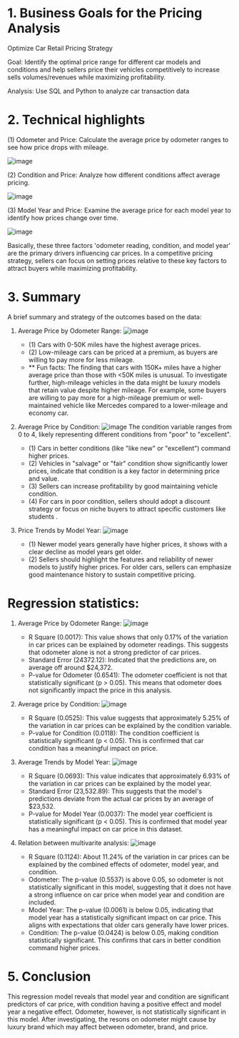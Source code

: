 
# 1.	Business Goals for the Pricing Analysis
Optimize Car Retail Pricing Strategy

Goal: Identify the optimal price range for different car models and conditions and help sellers price their vehicles competitively to increase sells volumes/revenues while maximizing profitability.

Analysis: Use SQL and Python to analyze car transaction data


# 2.	Technical highlights

(1)	Odometer and Price:
Calculate the average price by odometer ranges to see how price drops with mileage.

![image](https://github.com/user-attachments/assets/69d168d5-700c-4233-950f-756a36ba3d0e)


(2)	Condition and Price:
Analyze how different conditions affect average pricing.

![image](https://github.com/user-attachments/assets/e6243595-b881-4132-a3e5-edba6019dec7)


(3)	Model Year and Price:
Examine the average price for each model year to identify how prices change over time.

![image](https://github.com/user-attachments/assets/70ed8e80-b8cb-4476-8be1-5b6ec2f5ff78)


Basically, these three factors 'odometer reading, condition, and model year' are the primary drivers influencing car prices. In a competitive pricing strategy, sellers can focus on setting prices relative to these key factors to attract buyers while maximizing profitability.

# 3.	Summary

A brief summary and strategy of the outcomes based on the data:

1. Average Price by Odometer Range:
   ![image](https://github.com/user-attachments/assets/fd2159df-7e0d-4d3e-b6a5-b918f45b8ba7)

   - (1) Cars with 0-50K miles have the highest average prices.
   - (2) Low-mileage cars can be priced at a premium, as buyers are willing to pay more for less mileage.
   - ** Fun facts: The finding that cars with 150K+ miles have a higher average price than those with <50K miles is unusual. To investigate further, high-mileage vehicles in the data might be luxury models that retain value despite higher mileage. For example, some buyers are willing to pay more for a high-mileage premium or well-maintained vehicle like Mercedes compared to a lower-mileage and economy car.

2. Average Price by Condition:
   ![image](https://github.com/user-attachments/assets/ffa43cca-da04-40ae-ba33-1ee0cd19941c)
The condition variable ranges from 0 to 4, likely representing different conditions from "poor" to "excellent".
   - (1) Cars in better conditions (like "like new" or "excellent") command higher prices.
   - (2) Vehicles in "salvage" or "fair" condition show significantly lower prices, indicate that condition is a key factor in determining price and value.
   - (3) Sellers can increase profitability by good maintaining vehicle condition.
   - (4) For cars in poor condition, sellers should adopt a discount strategy or focus on niche buyers to attract specific customers like students .

3. Price Trends by Model Year:
   ![image](https://github.com/user-attachments/assets/752d59b8-439c-4e82-a70c-20692ba4471d)


   - (1) Newer model years generally have higher prices, it shows with a clear decline as model years get older.
   - (2) Sellers should highlight the features and reliability of newer models to justify higher prices. For older cars, sellers can emphasize good maintenance history to sustain competitive pricing.

# Regression statistics:
1. Average Price by Odometer Range:
   ![image](https://github.com/user-attachments/assets/3689a50b-d919-4fb5-af9e-86ac4a512906)
   
   - R Square (0.0017): This value shows that only 0.17% of the variation in car prices can be explained by odometer readings. This suggests that odometer alone is not a strong predictor of car prices.
   - Standard Error (24372.12): Indicated that the predictions are, on average off around $24,372.
   - P-value for Odometer (0.6541): The odometer coefficient is not that statistically significant (p > 0.05). This means that odometer does not significantly impact the price in this analysis.

3. Average price by Condition:
   ![image](https://github.com/user-attachments/assets/2cbdf0ea-b50a-4cd6-a56c-172e3952c95b)

   - R Square (0.0525): This value suggests that approximately 5.25% of the variation in car prices can be explained by the condition variable.
   - P-value for Condition (0.0118): The condition coefficient is statistically significant (p < 0.05). This is confirmed that car condition has a meaningful impact on price.

4. Average Trends by Model Year:
   ![image](https://github.com/user-attachments/assets/29d2fb39-243e-4a79-9b60-b1cb5e230e4b)

   - R Square (0.0693): This value indicates that approximately 6.93% of the variation in car prices can be explained by the model year. 
   - Standard Error (23,532.89): This suggests that the model's predictions deviate from the actual car prices by an average of $23,532.
   - P-value for Model Year (0.0037): The model year coefficient is statistically significant (p < 0.05). This is confirmed that model year has a meaningful impact on car price in this dataset.

5. Relation between multivarite analysis:
   ![image](https://github.com/user-attachments/assets/751a574b-cb47-4b48-8ec4-f960607ce99f)

   - R Square (0.1124): About 11.24% of the variation in car prices can be explained by the combined effects of odometer, model year, and condition.
   - Odometer: The p-value (0.5537) is above 0.05, so odometer is not statistically significant in this model, suggesting that it does not have a strong influence on car price when model year and condition are included.
   - Model Year: The p-value (0.0061) is below 0.05, indicating that model year has a statistically significant impact on car price. This aligns with expectations that older cars generally have lower prices.
   - Condition: The p-value (0.0424) is below 0.05, making condition statistically significant. This confirms that cars in better condition command higher prices.
  

# 5. Conclusion
This regression model reveals that model year and condition are significant predictors of car price, with condition having a positive effect and model year a negative effect. Odometer, however, is not statistically significant in this model. After investigating, the resons on odometer might cause by luxury brand which may affect between odometer, brand, and price.

